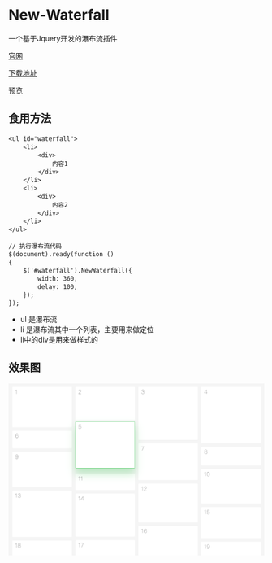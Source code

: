 # New-Waterfall

一个基于Jquery开发的瀑布流插件

[官网](https://github.com/1217950746/New-Waterfall)

[下载地址](https://github.com/1217950746/New-Waterfall/archive/master.zip)

[预览](https://1217950746.github.io/New-Waterfall/)

## 食用方法

```
<ul id="waterfall">
    <li>
        <div>
            内容1
        </div>
    </li>
    <li>
        <div>
            内容2
        </div>
    </li>
</ul>

// 执行瀑布流代码
$(document).ready(function ()
{
    $('#waterfall').NewWaterfall({
        width: 360,
        delay: 100,
    });
});
```

* ul 是瀑布流
* li 是瀑布流其中一个列表，主要用来做定位
* li中的div是用来做样式的



## 效果图
![1](Screenshots/1.png)

